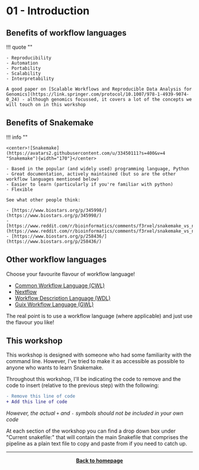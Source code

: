 # 01 - Introduction


## Benefits of workflow languages

!!! quote ""

    - Reproducibility
    - Automation
    - Portability
    - Scalability
    - Interpretability
    
    A good paper on [Scalable Workflows and Reproducible Data Analysis for Genomics](https://link.springer.com/protocol/10.1007/978-1-4939-9074-0_24) - although genomics focussed, it covers a lot of the concepts we will touch on in this workshop
      
## Benefits of Snakemake

!!! info ""

    <center>![Snakemake](https://avatars2.githubusercontent.com/u/33450111?s=400&v=4 "Snakemake"){width="170"}</center>
    
    - Based in the popular (and widely used) programming language, Python
    - Great documentation, actively maintained (but so are the other workflow languages mentioned below)
    - Easier to learn (particularly if you're familiar with python)
    - Flexible
    
    See what other people think:
    
    - [https://www.biostars.org/p/345998/](https://www.biostars.org/p/345998/)
    - [https://www.reddit.com/r/bioinformatics/comments/f3rxel/snakemake_vs_nextflow/](https://www.reddit.com/r/bioinformatics/comments/f3rxel/snakemake_vs_nextflow/)
    - [https://www.biostars.org/p/258436/](https://www.biostars.org/p/258436/)

## Other workflow languages

Choose your favourite flavour of workflow language!

- [Common Workflow Language (CWL)](https://www.commonwl.org/)
- [Nextflow](https://www.nextflow.io/)
- [Workflow Description Language (WDL)](https://openwdl.org/)
- [Guix Workflow Language (GWL)](https://workflows.guix.info/)

The real point is to use a workflow language (where applicable) and just use the flavour you like!

## This workshop

This workshop is designed with someone who had some familiarity with the command line. However, I've tried to make it as accessible as possible to anyone who wants to learn Snakemake.

Throughout this workshop, I'll be indicating the code to remove and the code to insert (relative to the previous step) with the following:

```diff
- Remove this line of code
+ Add this line of code
```

*However, the actual `+` and `-` symbols should not be included in your own code*

At each section of the workshop you can find a drop down box under "Current snakefile:" that will contain the main Snakefile that comprises the pipeline as a plain text file to copy and paste from if you need to catch up.

- - - 



<p align="center"><b><a class="btn" href="https://nesi.github.io/snakemake_workshop/" style="background: var(--bs-dark);font-weight:bold">Back to homepage</a></b></p>
